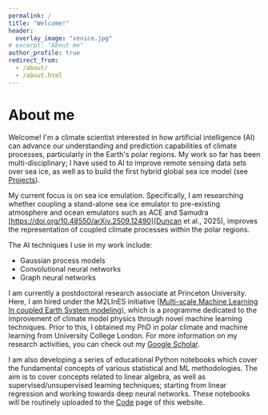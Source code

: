 ```yaml
---
permalink: /
title: "Welcome!"
header:
  overlay_image: "venice.jpg"
# excerpt: "About me"
author_profile: true
redirect_from:
  - /about/
  - /about.html
---
```


About me
======
Welcome! I'm a climate scientist interested in how artificial intelligence (AI) can advance our understanding and prediction capabilities of climate processes, particularly in the Earth's polar regions. My work so far has been multi-disciplinary; I have used to AI to improve remote sensing data sets over sea ice, as well as to build the first hybrid global sea ice model (see [Projects](https://william-gregory.github.io/projects/)).

My current focus is on sea ice emulation. Specifically, I am researching whether coupling a stand-alone sea ice emulator to pre-existing atmosphere and ocean emulators such as ACE and Samudra [https://doi.org/10.48550/arXiv.2509.12490](Duncan et al., 2025), improves the representation of coupled climate processes within the polar regions.

The AI techniques I use in my work include:
- Gaussian process models
- Convolutional neural networks
- Graph neural networks

I am currently a postdoctoral research associate at Princeton University. Here, I am hired under the M2LInES initiative ([Multi-scale Machine Learning In coupled Earth System modeling](https://m2lines.github.io)), which is a programme dedicated to the improvement of climate model physics through novel machine learning techniques. Prior to this, I obtained my PhD in polar climate and machine learning from University College London. For more information on my research activities, you can check out my [Google Scholar](https://scholar.google.com/citations?user=zgcx9eQAAAAJ&hl=en&oi=sra).

I am also developing a series of educational Python notebooks which cover the fundamental concepts of various statistical and ML methodologies. The aim is to cover concepts related to linear algebra, as well as supervised/unsupervised learning techniques; starting from linear regression and working towards deep neural networks. These notebooks will be routinely uploaded to the [Code](code) page of this website.

